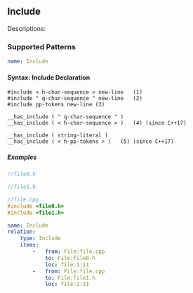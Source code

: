 ## Include
Descriptions:

### Supported Patterns
```yaml
name: Include
```
#### Syntax: Include Declaration

```text
#include < h-char-sequence > new-line	(1)	
#include " q-char-sequence " new-line	(2)	
#include pp-tokens new-line	(3)	

__has_include ( " q-char-sequence " )
__has_include ( < h-char-sequence > )	(4)	(since C++17)

__has_include ( string-literal )
__has_include ( < h-pp-tokens > )	(5)	(since C++17)
```

##### Examples 

```cpp
//file0.h

//file1.h

//file.cpp
#include <file0.h>
#include <file1.h>
```

```yaml
name: Include 
relation:
    type: Include
    items:
        -   from: File:file.cpp
            to: File:file0.h
            loc: file:1:11
        -   from: File:file.cpp
            to: File:file1.h
            loc: file:2:11
```